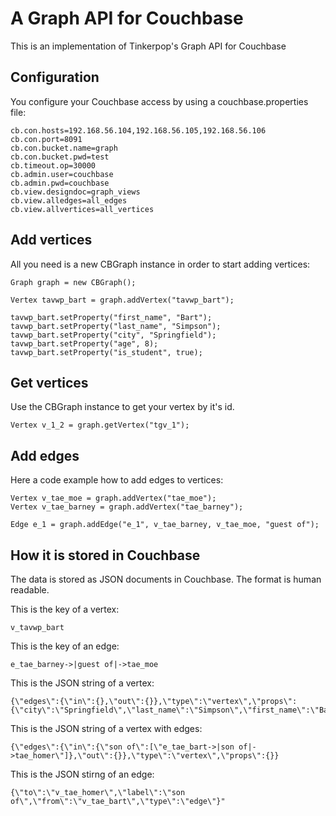 # A Graph API for Couchbase

This is an implementation of Tinkerpop's Graph API for Couchbase

## Configuration

You configure your Couchbase access by using a couchbase.properties file:

```
cb.con.hosts=192.168.56.104,192.168.56.105,192.168.56.106
cb.con.port=8091
cb.con.bucket.name=graph
cb.con.bucket.pwd=test
cb.timeout.op=30000
cb.admin.user=couchbase
cb.admin.pwd=couchbase
cb.view.designdoc=graph_views
cb.view.alledges=all_edges
cb.view.allvertices=all_vertices
```

## Add vertices

All you need is a new CBGraph instance in order to start adding vertices:

```
Graph graph = new CBGraph();

Vertex tavwp_bart = graph.addVertex("tavwp_bart");
        
tavwp_bart.setProperty("first_name", "Bart");
tavwp_bart.setProperty("last_name", "Simpson");
tavwp_bart.setProperty("city", "Springfield");
tavwp_bart.setProperty("age", 8);
tavwp_bart.setProperty("is_student", true);
```

## Get vertices

Use the CBGraph instance to get your vertex by it's id.

```
Vertex v_1_2 = graph.getVertex("tgv_1");
```

## Add edges

Here a code example how to add edges to vertices:

```
Vertex v_tae_moe = graph.addVertex("tae_moe");
Vertex v_tae_barney = graph.addVertex("tae_barney");
         
Edge e_1 = graph.addEdge("e_1", v_tae_barney, v_tae_moe, "guest of");
```

## How it is stored in Couchbase

The data is stored as JSON documents in Couchbase. The format is human readable.

This is the key of a vertex:

```
v_tavwp_bart
```

This is the key of an edge:

```
e_tae_barney->|guest of|->tae_moe
```

This is the JSON string of a vertex:

```
{\"edges\":{\"in\":{},\"out\":{}},\"type\":\"vertex\",\"props\":{\"city\":\"Springfield\",\"last_name\":\"Simpson\",\"first_name\":\"Bart\",\"is_student\":true,\"age\":8}}
```

This is the JSON string of a vertex with edges:

```
{\"edges\":{\"in\":{\"son of\":[\"e_tae_bart->|son of|->tae_homer\"]},\"out\":{}},\"type\":\"vertex\",\"props\":{}}
```

This is the JSON stirng of an edge:

```
{\"to\":\"v_tae_homer\",\"label\":\"son of\",\"from\":\"v_tae_bart\",\"type\":\"edge\"}"
```
